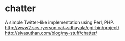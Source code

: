 # chatter
A simple Twitter-like implementation using Perl, PHP.
<br>
http://www2.scs.ryerson.ca/~sdhayala/cgi-bin/project/
<br>http://sivasuthan.com/blog/my-stuff/chatter/
